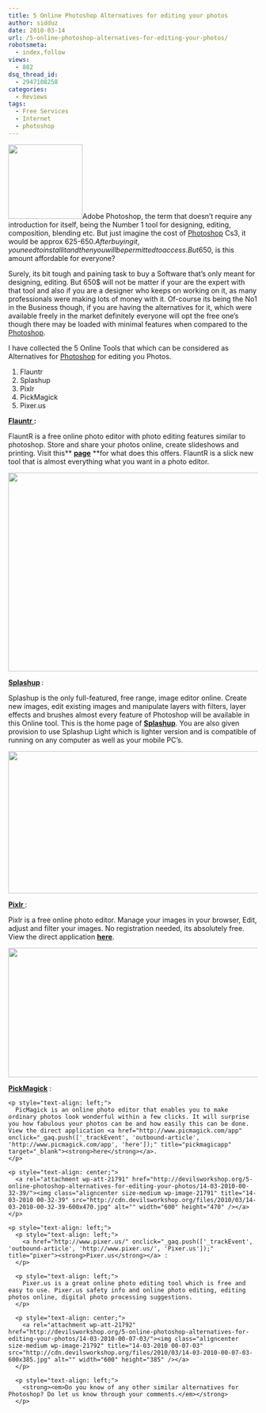 ```yaml
---
title: 5 Online Photoshop Alternatives for editing your photos
author: sidduz
date: 2010-03-14
url: /5-online-photoshop-alternatives-for-editing-your-photos/
robotsmeta:
  - index,follow
views:
  - 882
dsq_thread_id:
  - 2947108258
categories:
  - Reviews
tags:
  - Free Services
  - Internet
  - photoshop
---
```

<a rel="attachment wp-att-21787" href="http://devilsworkshop.org/5-online-photoshop-alternatives-for-editing-your-photos/photoshop_logo_feather/"><img class="alignright size-thumbnail wp-image-21787" title="photoshop_logo_feather" src="http://cdn.devilsworkshop.org/files/2010/03/photoshop_logo_feather-150x150.jpg" alt="" width="150" height="150" /></a>Adobe Photoshop, the term that doesn&#8217;t require any introduction for itself, being the Number 1 tool for designing, editing, composition, blending etc. But just imagine the cost of [Photoshop][1] Cs3, it would be approx 625-650$. After buying it, you need to install it and then you will be permitted to access. But 650$, is this amount affordable for everyone?

Surely, its bit tough and paining task to buy a Software that&#8217;s only meant for designing, editing. But 650$ will not be matter if your are the expert with that tool and also if you are a designer who keeps on working on it, as many professionals were making lots of money with it. Of-course its being the No1 in the Business though, if you are having the alternatives for it, which were available freely in the market definitely everyone will opt the free one&#8217;s though there may be loaded with minimal features when compared to the [Photoshop][2].

I have collected the 5 Online Tools that which can be considered as Alternatives for [Photoshop][3] for editing you Photos.

  1. Flauntr
  2. Splashup
  3. Pixlr
  4. PickMagick
  5. Pixer.us

<a href="http://www.flauntr.com/flauntr/assets/app.jsp" onclick="_gaq.push(['_trackEvent', 'outbound-article', 'http://www.flauntr.com/flauntr/assets/app.jsp', 'Flauntr ']);" title="flauntr"  target="_blank"><strong>Flauntr </strong></a>**:**

FlauntR is a free online photo editor with photo editing features similar to photoshop. Store and share your photos online, create slideshows and printing. Visit this** **<a href="http://www.flauntr.com/flauntr/softwareDownload.jsp" onclick="_gaq.push(['_trackEvent', 'outbound-article', 'http://www.flauntr.com/flauntr/softwareDownload.jsp', 'page']);" title="flauntr1"  target="_blank"><strong>page</strong></a>** **for what does this offers. FlauntR is a slick new tool that is almost everything what you want in a photo editor.

<p style="text-align: left;">
  <a rel="attachment wp-att-21788" href="http://devilsworkshop.org/5-online-photoshop-alternatives-for-editing-your-photos/14-03-2010-00-11-14/"><img class="aligncenter size-medium wp-image-21788" title="14-03-2010 00-11-14" src="http://cdn.devilsworkshop.org/files/2010/03/14-03-2010-00-11-14-600x401.jpg" alt="" width="600" height="401" /></a>
</p>

<p style="text-align: left;">
  <a href="http://www.splashup.com/splashup/" onclick="_gaq.push(['_trackEvent', 'outbound-article', 'http://www.splashup.com/splashup/', 'Splashup']);" title="splashup"  target="_blank"><strong>Splashup</strong></a><strong> </strong>:
</p>

<p style="text-align: left;">
  Splashup is the only full-featured, free range, image editor online. Create new images, edit existing images and manipulate layers with filters, layer effects and brushes almost every feature of Photoshop will be available in this Online tool. This is the home page of <a href="http://www.splashup.com/" onclick="_gaq.push(['_trackEvent', 'outbound-article', 'http://www.splashup.com/', 'Splashup']);" title="splashup1"  target="_blank"><strong>Splashup</strong></a>. You are also given provision to use Splashup Light which is lighter version and is compatible of running on any computer as well as your mobile PC&#8217;s.
</p>

<p style="text-align: left;">
  <a rel="attachment wp-att-21789" href="http://devilsworkshop.org/5-online-photoshop-alternatives-for-editing-your-photos/14-03-2010-00-01-27/"><img class="aligncenter size-medium wp-image-21789" title="14-03-2010 00-01-27" src="http://cdn.devilsworkshop.org/files/2010/03/14-03-2010-00-01-27-600x287.jpg" alt="" width="600" height="287" /></a>
</p>

<p style="text-align: left;">
  <p style="text-align: left;">
    <a href="http://www.pixlr.com/" onclick="_gaq.push(['_trackEvent', 'outbound-article', 'http://www.pixlr.com/', 'Pixlr ']);" title="pixlr"  target="_blank"><strong>Pixlr </strong></a>:
  </p>
  
  <p style="text-align: left;">
    Pixlr is a free online photo editor. Manage your images in your browser, Edit, adjust and filter your images. No registration needed, its absolutely free. View the direct application <a href="http://www.pixlr.com/editor/" onclick="_gaq.push(['_trackEvent', 'outbound-article', 'http://www.pixlr.com/editor/', 'here']);" title="pixlr1"  target="_blank"><strong>here</strong></a>.
  </p>
  
  <p style="text-align: center;">
    <a rel="attachment wp-att-21790" href="http://devilsworkshop.org/5-online-photoshop-alternatives-for-editing-your-photos/14-03-2010-00-04-46/"><img class="aligncenter size-medium wp-image-21790" title="14-03-2010 00-04-46" src="http://cdn.devilsworkshop.org/files/2010/03/14-03-2010-00-04-46-600x261.jpg" alt="" width="600" height="261" /></a>
  </p>
  
  <p style="text-align: left;">
    <p style="text-align: left;">
      <a href="http://www.picmagick.com/" onclick="_gaq.push(['_trackEvent', 'outbound-article', 'http://www.picmagick.com/', 'PickMagick']);" title="pickmagick"  target="_blank"><strong>PickMagick</strong></a> :
    </p>
    
    <p style="text-align: left;">
      PicMagick is an online photo editor that enables you to make ordinary photos look wonderful within a few clicks. It will surprise you how fabulous your photos can be and how easily this can be done. View the direct application <a href="http://www.picmagick.com/app" onclick="_gaq.push(['_trackEvent', 'outbound-article', 'http://www.picmagick.com/app', 'here']);" title="pickmagicapp"  target="_blank"><strong>here</strong></a>.
    </p>
    
    <p style="text-align: center;">
      <a rel="attachment wp-att-21791" href="http://devilsworkshop.org/5-online-photoshop-alternatives-for-editing-your-photos/14-03-2010-00-32-39/"><img class="aligncenter size-medium wp-image-21791" title="14-03-2010 00-32-39" src="http://cdn.devilsworkshop.org/files/2010/03/14-03-2010-00-32-39-600x470.jpg" alt="" width="600" height="470" /></a>
    </p>
    
    <p style="text-align: left;">
      <p style="text-align: left;">
        <a href="http://www.pixer.us/" onclick="_gaq.push(['_trackEvent', 'outbound-article', 'http://www.pixer.us/', 'Pixer.us']);" title="pixer"><strong>Pixer.us</strong></a> :
      </p>
      
      <p style="text-align: left;">
        Pixer.us is a great online photo editing tool which is free and easy to use. Pixer.us safety info and online photo editing, editing photos online, digital photo processing suggestions.
      </p>
      
      <p style="text-align: center;">
        <a rel="attachment wp-att-21792" href="http://devilsworkshop.org/5-online-photoshop-alternatives-for-editing-your-photos/14-03-2010-00-07-03/"><img class="aligncenter size-medium wp-image-21792" title="14-03-2010 00-07-03" src="http://cdn.devilsworkshop.org/files/2010/03/14-03-2010-00-07-03-600x385.jpg" alt="" width="600" height="385" /></a>
      </p>
      
      <p style="text-align: left;">
        <strong><em>Do you know of any other similar alternatives for Photoshop? Do let us know through your comments.</em></strong>
      </p>

 [1]: http://devilsworkshop.org/adobe-photoshop-cs5-whats-new/ "Photoshop"
 [2]: http://devilsworkshop.org/10-refreshing-photoshop-text-effect-tutorials/ "Photoshop"
 [3]: http://devilsworkshop.org/how-to-insert-image-to-custom-shape-and-text-in-photoshop/ "Photoshop"
